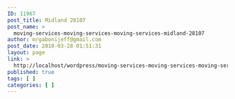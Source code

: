 ```yaml
---
ID: 11967
post_title: Midland 28107
post_name: >
  moving-services-moving-services-moving-services-midland-28107
author: mrgabonijeff@gmail.com
post_date: 2018-03-28 01:51:31
layout: page
link: >
  http://localhost/wordpress/moving-services-moving-services-moving-services-midland-28107/
published: true
tags: [ ]
categories: [ ]
---
```

